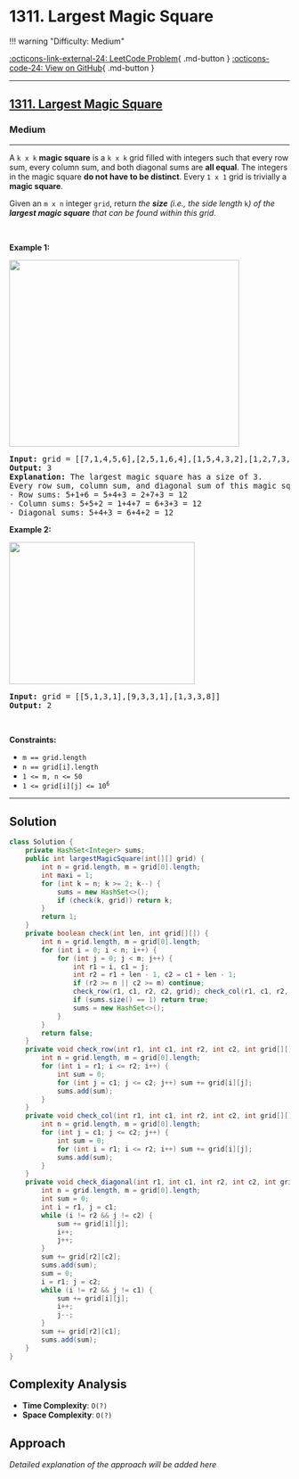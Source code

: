 # 1311. Largest Magic Square

!!! warning "Difficulty: Medium"

[:octicons-link-external-24: LeetCode Problem](https://leetcode.com/problems/largest-magic-square/){ .md-button }
[:octicons-code-24: View on GitHub](https://github.com/RAJ8664/Leetcode/tree/master/1311-largest-magic-square){ .md-button }

---

<h2><a href="https://leetcode.com/problems/largest-magic-square">1311. Largest Magic Square</a></h2><h3>Medium</h3><hr><p>A <code>k x k</code> <strong>magic square</strong> is a <code>k x k</code> grid filled with integers such that every row sum, every column sum, and both diagonal sums are <strong>all equal</strong>. The integers in the magic square <strong>do not have to be distinct</strong>. Every <code>1 x 1</code> grid is trivially a <strong>magic square</strong>.</p>

<p>Given an <code>m x n</code> integer <code>grid</code>, return <em>the <strong>size</strong> (i.e., the side length </em><code>k</code><em>) of the <strong>largest magic square</strong> that can be found within this grid</em>.</p>

<p>&nbsp;</p>
<p><strong class="example">Example 1:</strong></p>
<img alt="" src="https://assets.leetcode.com/uploads/2021/05/29/magicsquare-grid.jpg" style="width: 413px; height: 335px;" />
<pre>
<strong>Input:</strong> grid = [[7,1,4,5,6],[2,5,1,6,4],[1,5,4,3,2],[1,2,7,3,4]]
<strong>Output:</strong> 3
<strong>Explanation:</strong> The largest magic square has a size of 3.
Every row sum, column sum, and diagonal sum of this magic square is equal to 12.
- Row sums: 5+1+6 = 5+4+3 = 2+7+3 = 12
- Column sums: 5+5+2 = 1+4+7 = 6+3+3 = 12
- Diagonal sums: 5+4+3 = 6+4+2 = 12
</pre>

<p><strong class="example">Example 2:</strong></p>
<img alt="" src="https://assets.leetcode.com/uploads/2021/05/29/magicsquare2-grid.jpg" style="width: 333px; height: 255px;" />
<pre>
<strong>Input:</strong> grid = [[5,1,3,1],[9,3,3,1],[1,3,3,8]]
<strong>Output:</strong> 2
</pre>

<p>&nbsp;</p>
<p><strong>Constraints:</strong></p>

<ul>
	<li><code>m == grid.length</code></li>
	<li><code>n == grid[i].length</code></li>
	<li><code>1 &lt;= m, n &lt;= 50</code></li>
	<li><code>1 &lt;= grid[i][j] &lt;= 10<sup>6</sup></code></li>
</ul>


---

## Solution

```java
class Solution {
    private HashSet<Integer> sums;
    public int largestMagicSquare(int[][] grid) {
        int n = grid.length, m = grid[0].length;
        int maxi = 1;
        for (int k = n; k >= 2; k--) {
            sums = new HashSet<>();
            if (check(k, grid)) return k;
        }
        return 1;
    }
    private boolean check(int len, int grid[][]) {
        int n = grid.length, m = grid[0].length;
        for (int i = 0; i < n; i++) {
            for (int j = 0; j < m; j++) {
                int r1 = i, c1 = j;
                int r2 = r1 + len - 1, c2 = c1 + len - 1;
                if (r2 >= n || c2 >= m) continue;
                check_row(r1, c1, r2, c2, grid); check_col(r1, c1, r2, c2, grid); check_diagonal(r1, c1, r2, c2, grid);
                if (sums.size() == 1) return true;
                sums = new HashSet<>();
            }
        }
        return false;
    }
    private void check_row(int r1, int c1, int r2, int c2, int grid[][]) {
        int n = grid.length, m = grid[0].length;
        for (int i = r1; i <= r2; i++) {
            int sum = 0;
            for (int j = c1; j <= c2; j++) sum += grid[i][j];
            sums.add(sum);
        }
    }
    private void check_col(int r1, int c1, int r2, int c2, int grid[][]) {
        int n = grid.length, m = grid[0].length;
        for (int j = c1; j <= c2; j++) {
            int sum = 0;
            for (int i = r1; i <= r2; i++) sum += grid[i][j];
            sums.add(sum);
        }
    }
    private void check_diagonal(int r1, int c1, int r2, int c2, int grid[][]) {
        int n = grid.length, m = grid[0].length;
        int sum = 0;
        int i = r1, j = c1;
        while (i != r2 && j != c2) {
            sum += grid[i][j];
            i++;
            j++;
        }
        sum += grid[r2][c2];
        sums.add(sum);
        sum = 0;
        i = r1; j = c2;
        while (i != r2 && j != c1) {
            sum += grid[i][j];
            i++;
            j--;
        }
        sum += grid[r2][c1];
        sums.add(sum);
    }
}
```

## Complexity Analysis

- **Time Complexity**: `O(?)`
- **Space Complexity**: `O(?)`

## Approach

*Detailed explanation of the approach will be added here*

